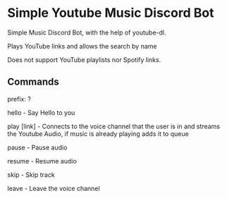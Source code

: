 # Simple Youtube Music Discord Bot

Simple Music Discord Bot, with the help of youtube-dl.

Plays YouTube links and allows the search by name

Does not support YouTube playlists nor Spotify links.

## Commands

prefix: ?

hello - Say Hello to you

play [link] - Connects to the voice channel that the user is in and streams the Youtube Audio, if music is already playing adds it to queue

pause - Pause audio

resume - Resume audio

skip - Skip track

leave - Leave the voice channel

